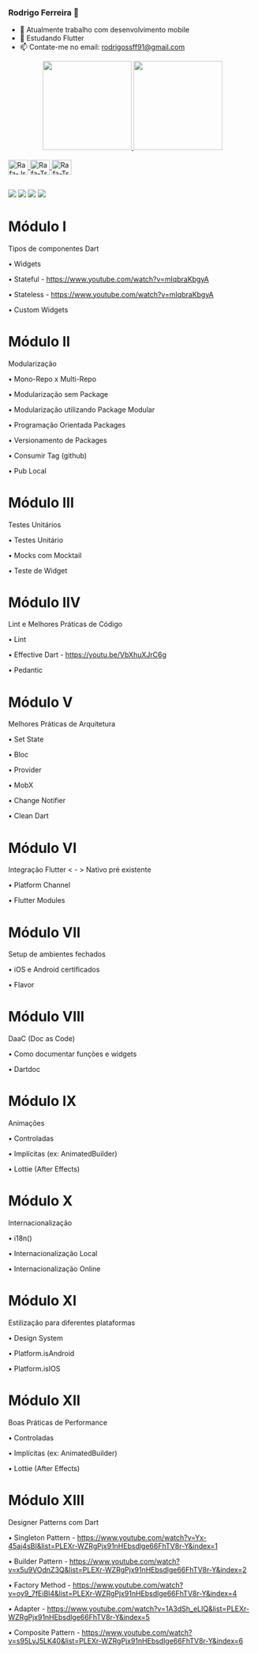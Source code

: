 ### Rodrigo Ferreira 👋


- 🔭 Atualmente trabalho com desenvolvimento mobile
- 🌱 Estudando Flutter
- 📫 Contate-me no email: rodrigossff91@gmail.com

<div align="center">
  <a href="https://github.com/Rodrigossff91">
  <img height="180em" src="https://github-readme-stats.vercel.app/api?username=Rodrigossff91&show_icons=true&theme=dark&include_all_commits=true&count_private=true"/>
  <img height="180em" src="https://github-readme-stats.vercel.app/api/top-langs/?username=Rodrigossff91&layout=compact&langs_count=7&theme=dark"/>
</div>
<div style="display: inline_block"><br>
  <img align="center" alt="Rafa-Js" height="30" width="40" src="https://cdn.jsdelivr.net/gh/devicons/devicon/icons/flutter/flutter-original.svg">
  <img align="center" alt="Rafa-Ts" height="30" width="40" src="https://cdn.jsdelivr.net/gh/devicons/devicon/icons/dart/dart-original.svg">
  <img align="center" alt="Rafa-Ts" height="30" width="40" src="https://cdn.jsdelivr.net/gh/devicons/devicon/icons/kotlin/kotlin-original.svg">
</div>
  
  ##
 
<div> 
  <a href="https://www.instagram.com/roodrigo_ferreiraa/" target="_blank"><img src="https://img.shields.io/badge/-Instagram-%23E4405F?style=for-the-badge&logo=instagram&logoColor=white" target="_blank"></a>
 <a href="url" target="_blank"><img src="https://img.shields.io/badge/Discord-7289DA?style=for-the-badge&logo=discord&logoColor=white" target="_blank"></a> 
  <a href = "mailto:rodrigossff91@gmail.com"><img src="https://img.shields.io/badge/-Gmail-%23333?style=for-the-badge&logo=gmail&logoColor=white" target="_blank"></a>
  <a href="https://www.linkedin.com/in/rodrigo-ferreira-ba2430163/" target="_blank"><img src="https://img.shields.io/badge/-LinkedIn-%230077B5?style=for-the-badge&logo=linkedin&logoColor=white" target="_blank"></a> 
<!--  
  ![Snake animation](https://github.com/rafaballerini/rafaballerini/blob/output/github-contribution-grid-snake.svg) -->
 
</div>
  
# Módulo I⁣

Tipos de componentes Dart⁣

• Widgets⁣

• Stateful⁣ - https://www.youtube.com/watch?v=mIqbraKbgyA

• Stateless⁣ - https://www.youtube.com/watch?v=mIqbraKbgyA

• Custom Widgets⁣
  
# Módulo II﻿⁣

Modularização⁣

• Mono-Repo x Multi-Repo⁣

• Modularização sem Package⁣

• Modularização utilizando Package Modular⁣

• Programação Orientada Packages⁣

• Versionamento de Packages⁣

• Consumir Tag (github)⁣

• Pub Local⁣
  
# Módulo II﻿⁣I

Testes Unitários⁣

• Testes Unitário⁣

• Mocks com Mocktail⁣

• Teste de Widget
  
# Módulo II﻿V

Lint e Melhores Práticas de Código

• Lint

• Effective Dart - https://youtu.be/VbXhuXJrC6g

• Pedantic
  
# Módulo V

Melhores Práticas de Arquitetura

• Set State

• Bloc

• Provider

• MobX

• Change Notifier

• Clean Dart
  
# Módulo VI⁣

Integração Flutter < - > Nativo pré existente

• Platform Channel

• Flutter Modules
  
# Módulo VI⁣I⁣

Setup de ambientes fechados⁣

• iOS e Android certificados⁣

• Flavor⁣
  
# Módulo VI⁣II

DaaC (Doc as Code)⁣

• Como documentar funções e widgets⁣

• Dartdoc⁣
  
# Módulo IX

Animações⁣

• Controladas⁣

• Implícitas (ex: AnimatedBuilder)⁣

• Lottie (After Effects)
  
# Módulo X⁣

Internacionalização⁣

• i18n()⁣

• Internacionalização Local⁣

• Internacionalização Online⁣
  
# Módulo XI

Estilização para diferentes plataformas ⁣

• Design System⁣

• Platform.isAndroid⁣

• Platform.isIOS⁣
  
# Módulo XII

Boas Práticas de Performance⁣

• Controladas⁣

• Implícitas (ex: AnimatedBuilder)⁣

• Lottie (After Effects)
  
# Módulo XIII

Designer Patterns com Dart

• Singleton Pattern - https://www.youtube.com/watch?v=Yx-45aj4sBI&list=PLEXr-WZRgPjx91nHEbsdlge66FhTV8r-Y&index=1
  
• Builder Pattern - https://www.youtube.com/watch?v=x5u9VOdnZ3Q&list=PLEXr-WZRgPjx91nHEbsdlge66FhTV8r-Y&index=2
  
• Factory Method - https://www.youtube.com/watch?v=oy9_7fEiBl4&list=PLEXr-WZRgPjx91nHEbsdlge66FhTV8r-Y&index=4
  
• Adapter - https://www.youtube.com/watch?v=1A3dSh_eLIQ&list=PLEXr-WZRgPjx91nHEbsdlge66FhTV8r-Y&index=5
  
• Composite Pattern - https://www.youtube.com/watch?v=s95LyJ5LK40&list=PLEXr-WZRgPjx91nHEbsdlge66FhTV8r-Y&index=6
  
  
